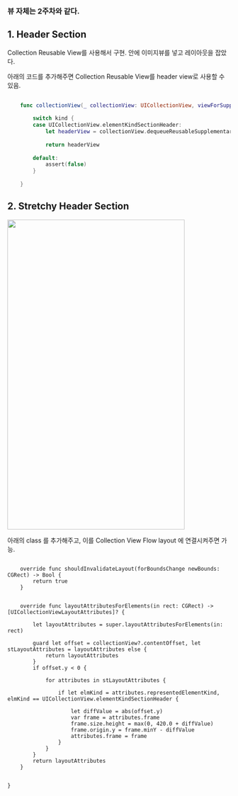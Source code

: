 
### 뷰 자체는 2주차와 같다. 


## 1. Header Section

Collection Reusable View를 사용해서 구현. 안에 이미지뷰를 넣고 레이아웃을 잡았다.

아래의 코드를 추가해주면 Collection Reusable View를 header view로 사용할 수 있음.


``` swift
    
    func collectionView(_ collectionView: UICollectionView, viewForSupplementaryElementOfKind kind: String, at indexPath: IndexPath) -> UICollectionReusableView {
        
        switch kind {
        case UICollectionView.elementKindSectionHeader:
            let headerView = collectionView.dequeueReusableSupplementaryView(ofKind: kind, withReuseIdentifier: "reusableView", for: indexPath)
            
            return headerView
            
        default:
            assert(false)
        }
        
    }
```


## 2. Stretchy Header Section

<img src="../readmeImages/3rd/1.gif"  width="400" height = "700"/>

아래의 class 를 추가해주고, 이를 Collection View Flow layout 에 연결시켜주면 가능.


```class ProflieCollectionViewFlowLayout: UICollectionViewFlowLayout {

    override func shouldInvalidateLayout(forBoundsChange newBounds: CGRect) -> Bool {
        return true
    }


    override func layoutAttributesForElements(in rect: CGRect) -> [UICollectionViewLayoutAttributes]? {
        
        let layoutAttributes = super.layoutAttributesForElements(in: rect)
        
        guard let offset = collectionView?.contentOffset, let stLayoutAttributes = layoutAttributes else {
            return layoutAttributes
        }
        if offset.y < 0 {

            for attributes in stLayoutAttributes {

                if let elmKind = attributes.representedElementKind, elmKind == UICollectionView.elementKindSectionHeader {

                    let diffValue = abs(offset.y)
                    var frame = attributes.frame
                    frame.size.height = max(0, 420.0 + diffValue)
                    frame.origin.y = frame.minY - diffValue
                    attributes.frame = frame
                }
            }
        }
        return layoutAttributes
    }


}
```

